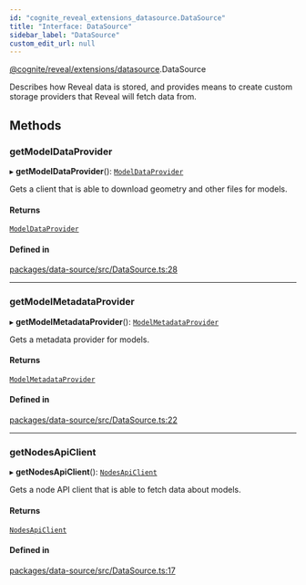 ```yaml
---
id: "cognite_reveal_extensions_datasource.DataSource"
title: "Interface: DataSource"
sidebar_label: "DataSource"
custom_edit_url: null
---
```


[@cognite/reveal/extensions/datasource](../modules/cognite_reveal_extensions_datasource.md).DataSource

Describes how Reveal data is stored, and provides means to create custom storage providers
that Reveal will fetch data from.

## Methods

### getModelDataProvider

▸ **getModelDataProvider**(): [`ModelDataProvider`](cognite_reveal_extensions_datasource.ModelDataProvider.md)

Gets a client that is able to download geometry and other files
for models.

#### Returns

[`ModelDataProvider`](cognite_reveal_extensions_datasource.ModelDataProvider.md)

#### Defined in

[packages/data-source/src/DataSource.ts:28](https://github.com/cognitedata/reveal/blob/8cfa4004b/viewer/packages/data-source/src/DataSource.ts#L28)

___

### getModelMetadataProvider

▸ **getModelMetadataProvider**(): [`ModelMetadataProvider`](cognite_reveal_extensions_datasource.ModelMetadataProvider.md)

Gets a metadata provider for models.

#### Returns

[`ModelMetadataProvider`](cognite_reveal_extensions_datasource.ModelMetadataProvider.md)

#### Defined in

[packages/data-source/src/DataSource.ts:22](https://github.com/cognitedata/reveal/blob/8cfa4004b/viewer/packages/data-source/src/DataSource.ts#L22)

___

### getNodesApiClient

▸ **getNodesApiClient**(): [`NodesApiClient`](cognite_reveal_extensions_datasource.NodesApiClient.md)

Gets a node API client that is able to fetch data about
models.

#### Returns

[`NodesApiClient`](cognite_reveal_extensions_datasource.NodesApiClient.md)

#### Defined in

[packages/data-source/src/DataSource.ts:17](https://github.com/cognitedata/reveal/blob/8cfa4004b/viewer/packages/data-source/src/DataSource.ts#L17)
